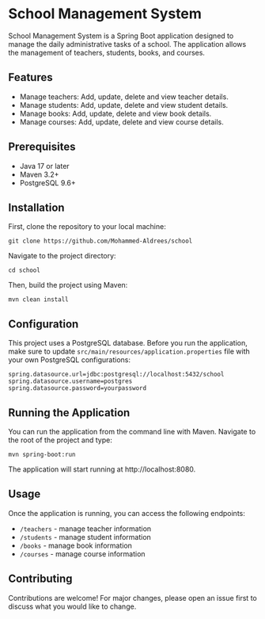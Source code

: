 # School Management System

School Management System is a Spring Boot application designed to manage the daily administrative tasks of a school. The application allows the management of teachers, students, books, and courses.

## Features

- Manage teachers: Add, update, delete and view teacher details.
- Manage students: Add, update, delete and view student details.
- Manage books: Add, update, delete and view book details.
- Manage courses: Add, update, delete and view course details.

## Prerequisites

- Java 17 or later
- Maven 3.2+
- PostgreSQL 9.6+

## Installation

First, clone the repository to your local machine:

```
git clone https://github.com/Mohammed-Aldrees/school
```

Navigate to the project directory:

```
cd school 
```

Then, build the project using Maven:

```
mvn clean install
```

## Configuration

This project uses a PostgreSQL database. Before you run the application, make sure to update `src/main/resources/application.properties` file with your own PostgreSQL configurations:

```properties
spring.datasource.url=jdbc:postgresql://localhost:5432/school
spring.datasource.username=postgres
spring.datasource.password=yourpassword
```

## Running the Application

You can run the application from the command line with Maven. Navigate to the root of the project and type:

```
mvn spring-boot:run
```

The application will start running at http://localhost:8080.

## Usage

Once the application is running, you can access the following endpoints:

- `/teachers` - manage teacher information
- `/students` - manage student information
- `/books` - manage book information
- `/courses` - manage course information

## Contributing

Contributions are welcome! For major changes, please open an issue first to discuss what you would like to change.


